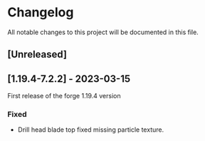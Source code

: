 # Changelog

All notable changes to this project will be documented in this file.

## [Unreleased]

## [1.19.4-7.2.2] - 2023-03-15

First release of the forge 1.19.4 version

### Fixed

- Drill head blade top fixed missing particle texture.